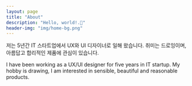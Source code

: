 ```yaml
---
layout: page
title: "About"
description: "Hello, world!.🦄"
header-img: "img/home-bg.png"
---
```

저는 5년간 IT 스타트업에서 UX와 UI 디자이너로 일해 왔습니다. 취미는 드로잉이며, 아름답고 합리적인 제품에 관심이 있습니다.


I have been working as a UX/UI designer for five years in IT startup. My hobby is drawing, I am interested in sensible, beautiful and reasonable products.